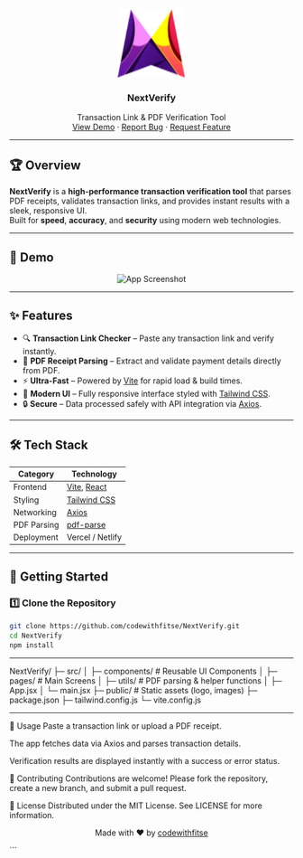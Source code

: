 <!-- PROJECT LOGO -->
<br />
<p align="center">
  <a href="https://github.com/codewithfitse/NextVerify">
    <img src="public/logo.png" alt="Logo" width="120" height="120">
  </a>

  <h3 align="center">NextVerify</h3>

  <p align="center">
    Transaction Link & PDF Verification Tool  
    <br />
    <a href="#demo">View Demo</a>
    ·
    <a href="https://github.com/codewithfitse/NextVerify/issues">Report Bug</a>
    ·
    <a href="https://github.com/codewithfitse/NextVerify/issues">Request Feature</a>
  </p>
</p>

---

## 🏆 Overview

**NextVerify** is a **high-performance transaction verification tool** that parses PDF receipts, validates transaction links, and provides instant results with a sleek, responsive UI.  
Built for **speed**, **accuracy**, and **security** using modern web technologies.

---

## 📸 Demo

<p align="center">
  <img src="public/screenshot.png" alt="App Screenshot" width="800">
</p>

---

## ✨ Features

- 🔍 **Transaction Link Checker** – Paste any transaction link and verify instantly.
- 📄 **PDF Receipt Parsing** – Extract and validate payment details directly from PDF.
- ⚡ **Ultra-Fast** – Powered by [Vite](https://vitejs.dev/) for rapid load & build times.
- 🎨 **Modern UI** – Fully responsive interface styled with [Tailwind CSS](https://tailwindcss.com/).
- 🔒 **Secure** – Data processed safely with API integration via [Axios](https://axios-http.com/).

---

## 🛠 Tech Stack

| Category     | Technology |
|--------------|------------|
| Frontend     | [Vite](https://vitejs.dev/), [React](https://react.dev/) |
| Styling      | [Tailwind CSS](https://tailwindcss.com/) |
| Networking   | [Axios](https://axios-http.com/) |
| PDF Parsing  | [pdf-parse](https://www.npmjs.com/package/pdf-parse) |
| Deployment   | Vercel / Netlify |

---

## 🚀 Getting Started

### 1️⃣ Clone the Repository
```bash
git clone https://github.com/codewithfitse/NextVerify.git
cd NextVerify
npm install
```
---

NextVerify/
 ├─ src/
 │   ├─ components/    # Reusable UI Components
 │   ├─ pages/         # Main Screens
 │   ├─ utils/         # PDF parsing & helper functions
 │   ├─ App.jsx
 │   └─ main.jsx
 ├─ public/            # Static assets (logo, images)
 ├─ package.json
 ├─ tailwind.config.js
 └─ vite.config.js
 
---

📜 Usage
Paste a transaction link or upload a PDF receipt.

The app fetches data via Axios and parses transaction details.

Verification results are displayed instantly with a success or error status.

🤝 Contributing
Contributions are welcome!
Please fork the repository, create a new branch, and submit a pull request.

📄 License
Distributed under the MIT License.
See LICENSE for more information.

<p align="center"> Made with ❤️ by <a href="https://github.com/codewithfitse">codewithfitse</a> </p> ```
